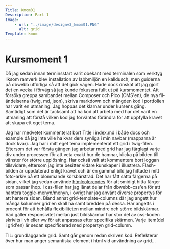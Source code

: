 ```yaml
---
Title: Kmom01
Description: Part 1
Image: 
    - url: "../image/designv3_kmom01.PNG"
      alt: grid
Template: kmom
---
```


Kursmoment 1
==================

Då jag sedan innan terminsstart varit obekant med terminalen som verktyg liksom ramverk blev installation av labbmiljön en kalldusch, men guiderna på dbwebb utförliga så att det gick vägen. Hade dock önskat att jag gjort det en vecka i förväg så jag kunde fokusera fullt ut på kursmomentet. Att försöka greppa sambandet mellan Composer och Pico (CMS'en), de nya fil-ändelserna (twig, md, json), skriva markdown och mängden kod i portfolien har varit en utmaning. Jag hoppas det klarnar under kursens gång.
Samtidigt som det är tacksamt att ha kod att arbeta med har det varit en utmaning att förstå vilken kod jag förväntas förändra för att uppfylla kravet att skapa ett eget tema. 

Jag har medvetet kommenterat bort Title i index.md i både docs och example då jag inte ville ha kvar dem synliga i min navbar (mapparna är dock kvar).
Jag har i mitt eget tema implementerat ett grid i twig-filen. Eftersom det var första gången jag arbetar med grid har jag färglagt varje div under processen för att veta exakt hur de hamnar, klicka på bilden till vänster för större upplösning. Har också valt att kommentera bort loggan tillsvidare, eftersom jag inte besitter vidare kunskaper i illustrera. Flash-bilden är uppdaterad enligt kravet och är en gammal bild jag hittade i mitt foto-arkiv på ett blommande körsbärsträd. Det har fått sätta färgerna på sidan, vilket jag sedan använde 
<a href="https://htmlcolorcodes.com/color-picker/">htmlcolorcodes</a> för att smidigt hitta färger som passar ihop.
I css-filen har jag lånat delar från dbwebb-css'en för att hantera toggle-menyn/menyn, i övrigt har jag använt diverse propertys för att hantera sidan. Bland annat grid-template-columns där jag angett hur många kolumner grid'en skall ha samt bredden på dessa. Har angetts i procent för att behålla flexibiliteten mellan mindre och större bildskärmar. Vad gäller responsivitet mellan just bildskärmar har stor del av css-koden skrivits i vh eller vw för att anpassas efter specifika skärmen. Varje item(del i grid'en) är sedan specificerad med propertyn grid-column.


TIL: grundläggande grid. Samt går genom redan skriven kod. Reflekterar över hur man anger semantiska element i html vid användning av grid... 
<br><br>

